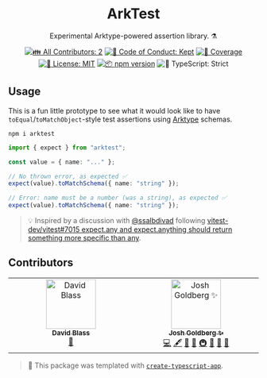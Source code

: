 <h1 align="center">ArkTest</h1>

<p align="center">Experimental Arktype-powered assertion library. ⚗️</p>

<p align="center">
	<!-- prettier-ignore-start -->
	<!-- ALL-CONTRIBUTORS-BADGE:START - Do not remove or modify this section -->
	<a href="#contributors" target="_blank"><img alt="👪 All Contributors: 2" src="https://img.shields.io/badge/%F0%9F%91%AA_all_contributors-2-21bb42.svg" /></a>
<!-- ALL-CONTRIBUTORS-BADGE:END -->
	<!-- prettier-ignore-end -->
	<a href="https://github.com/JoshuaKGoldberg/arktest/blob/main/.github/CODE_OF_CONDUCT.md" target="_blank"><img alt="🤝 Code of Conduct: Kept" src="https://img.shields.io/badge/%F0%9F%A4%9D_code_of_conduct-kept-21bb42" /></a>
	<a href="https://codecov.io/gh/JoshuaKGoldberg/arktest" target="_blank"><img alt="🧪 Coverage" src="https://img.shields.io/codecov/c/github/JoshuaKGoldberg/arktest?label=%F0%9F%A7%AA%20coverage" /></a>
	<a href="https://github.com/JoshuaKGoldberg/arktest/blob/main/LICENSE.md" target="_blank"><img alt="📝 License: MIT" src="https://img.shields.io/badge/%F0%9F%93%9D_license-MIT-21bb42.svg"></a>
	<a href="http://npmjs.com/package/arktest"><img alt="📦 npm version" src="https://img.shields.io/npm/v/arktest?color=21bb42&label=%F0%9F%93%A6%20npm" /></a>
	<img alt="💪 TypeScript: Strict" src="https://img.shields.io/badge/%F0%9F%92%AA_typescript-strict-21bb42.svg" />
</p>

## Usage

This is a fun little prototype to see what it would look like to have `toEqual`/`toMatchObject`-style test assertions using [Arktype](https://arktype.io/https://arktype.io) schemas.

```shell
npm i arktest
```

```ts
import { expect } from "arktest";

const value = { name: "..." };

// No thrown error, as expected ✅
expect(value).toMatchSchema({ name: "string" });

// Error: name must be a number (was a string), as expected ✅
expect(value).toMatchSchema({ name: "string" });
```

> 💡 Inspired by a discussion with [@ssalbdivad](https://github.com/ssalbdivad) following [vitest-dev/vitest#7015 expect.any and expect.anything should return something more specific than any](https://github.com/vitest-dev/vitest/issues/7015).

## Contributors

<!-- spellchecker: disable -->
<!-- ALL-CONTRIBUTORS-LIST:START - Do not remove or modify this section -->
<!-- prettier-ignore-start -->
<!-- markdownlint-disable -->
<table>
  <tbody>
    <tr>
      <td align="center" valign="top" width="14.28%"><a href="https://arktype.io/"><img src="https://avatars.githubusercontent.com/u/10645823?v=4?s=100" width="100px;" alt="David Blass"/><br /><sub><b>David Blass</b></sub></a><br /><a href="#ideas-ssalbdivad" title="Ideas, Planning, & Feedback">🤔</a></td>
      <td align="center" valign="top" width="14.28%"><a href="http://www.joshuakgoldberg.com/"><img src="https://avatars.githubusercontent.com/u/3335181?v=4?s=100" width="100px;" alt="Josh Goldberg ✨"/><br /><sub><b>Josh Goldberg ✨</b></sub></a><br /><a href="https://github.com/JoshuaKGoldberg/arktest/commits?author=JoshuaKGoldberg" title="Code">💻</a> <a href="#content-JoshuaKGoldberg" title="Content">🖋</a> <a href="https://github.com/JoshuaKGoldberg/arktest/commits?author=JoshuaKGoldberg" title="Documentation">📖</a> <a href="#ideas-JoshuaKGoldberg" title="Ideas, Planning, & Feedback">🤔</a> <a href="#infra-JoshuaKGoldberg" title="Infrastructure (Hosting, Build-Tools, etc)">🚇</a> <a href="#maintenance-JoshuaKGoldberg" title="Maintenance">🚧</a> <a href="#projectManagement-JoshuaKGoldberg" title="Project Management">📆</a> <a href="#tool-JoshuaKGoldberg" title="Tools">🔧</a></td>
    </tr>
  </tbody>
</table>

<!-- markdownlint-restore -->
<!-- prettier-ignore-end -->

<!-- ALL-CONTRIBUTORS-LIST:END -->
<!-- spellchecker: enable -->

<!-- You can remove this notice if you don't want it 🙂 no worries! -->

> 💙 This package was templated with [`create-typescript-app`](https://github.com/JoshuaKGoldberg/create-typescript-app).
